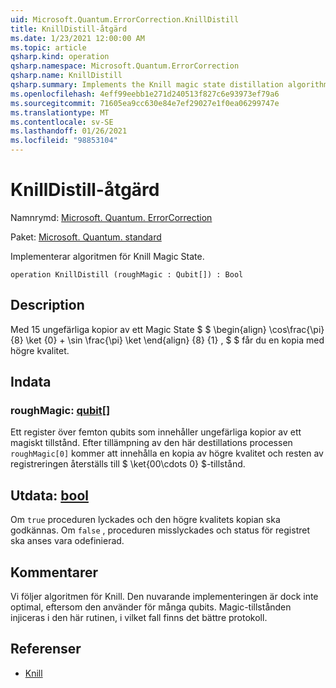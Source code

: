 ```yaml
---
uid: Microsoft.Quantum.ErrorCorrection.KnillDistill
title: KnillDistill-åtgärd
ms.date: 1/23/2021 12:00:00 AM
ms.topic: article
qsharp.kind: operation
qsharp.namespace: Microsoft.Quantum.ErrorCorrection
qsharp.name: KnillDistill
qsharp.summary: Implements the Knill magic state distillation algorithm.
ms.openlocfilehash: 4eff99eebb1e271d240513f827c6e93973ef79a6
ms.sourcegitcommit: 71605ea9cc630e84e7ef29027e1f0ea06299747e
ms.translationtype: MT
ms.contentlocale: sv-SE
ms.lasthandoff: 01/26/2021
ms.locfileid: "98853104"
---
```

# <a name="knilldistill-operation"></a>KnillDistill-åtgärd

Namnrymd: [Microsoft. Quantum. ErrorCorrection](xref:Microsoft.Quantum.ErrorCorrection)

Paket: [Microsoft. Quantum. standard](https://nuget.org/packages/Microsoft.Quantum.Standard)


Implementerar algoritmen för Knill Magic State.

```qsharp
operation KnillDistill (roughMagic : Qubit[]) : Bool
```


## <a name="description"></a>Description

Med 15 ungefärliga kopior av ett Magic State $ $ \begin{align} \cos\frac{\pi} {8} \ket {0} + \sin \frac{\pi} \ket \end{align} {8} {1} , $ $ får du en kopia med högre kvalitet.

## <a name="input"></a>Indata

### <a name="roughmagic--qubit"></a>roughMagic: [qubit](xref:microsoft.quantum.lang-ref.qubit)[]

Ett register över femton qubits som innehåller ungefärliga kopior av ett magiskt tillstånd. Efter tillämpning av den här destillations processen `roughMagic[0]` kommer att innehålla en kopia av högre kvalitet och resten av registreringen återställs till $ \ket{00\cdots 0} $-tillstånd.



## <a name="output--bool"></a>Utdata: [bool](xref:microsoft.quantum.lang-ref.bool)

Om `true` proceduren lyckades och den högre kvalitets kopian ska godkännas. Om `false` , proceduren misslyckades och status för registret ska anses vara odefinierad.

## <a name="remarks"></a>Kommentarer

Vi följer algoritmen för Knill.
Den nuvarande implementeringen är dock inte optimal, eftersom den använder för många qubits.
Magic-tillstånden injiceras i den här rutinen, i vilket fall finns det bättre protokoll.

## <a name="references"></a>Referenser

- [Knill](https://arxiv.org/abs/quant-ph/0402171)